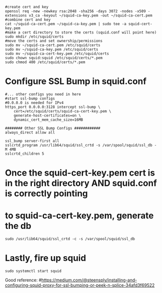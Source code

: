 
```
#create cert and key
openssl req -new -newkey rsa:2048 -sha256 -days 3072 -nodes -x509 -extensions v3_ca -keyout ~/squid-ca-key.pem -out ~/squid-ca-cert.pem
#combine cert and key
cat ~/squid-ca-cert.pem ~/squid-ca-key.pem | sudo tee -a squid-cert-key.pem
#make a cert directory to store the certs (squid.conf will point here)
sudo mkdir /etc/squid/certs
#move the certs and set ownership/permissions
sudo mv ~/squid-ca-cert.pem /etc/squid/certs
sudo mv ~/squid-ca-key.pem /etc/squid/certs
sudo mv ~/squid-ca-cert-key.pem /etc/squid/certs
sudo chown squid:squid /etc/squid/certs/*.pem
sudo chmod 400 /etc/squid/certs/*.pem
```

# Configure SSL Bump in squid.conf 

```
#... other configs you need in here
#start ssl-bump configs
#0.0.0.0 is needed for IPv4
https_port 0.0.0.0:3128 intercept ssl-bump \
	cert=/etc/squid/certs/squid-ca-cert-key.pem \
	generate-host-certificates=on \
	dynamic_cert_mem_cache_size=16MB

######## Other SSL Bump Configs ############
always_direct allow all

ssl_bump server-first all
sslcrtd_program /usr/lib64/squid/ssl_crtd -s /var/spool/squid/ssl_db -M 4MB
sslcrtd_children 5
```

# Once the squid-cert-key.pem cert is in the right directory AND squid.conf is correctly pointing
# to squid-ca-cert-key.pem, generate the db

```
sudo /usr/lib64/squid/ssl_crtd -c -s /var/spool/squid/ssl_db
```

# Lastly, fire up squid

```
sudo systemctl start squid
```

Good reference:
#https://medium.com/@steensply/installing-and-configuring-squid-proxy-for-ssl-bumping-or-peek-n-splice-34afd3f69522
